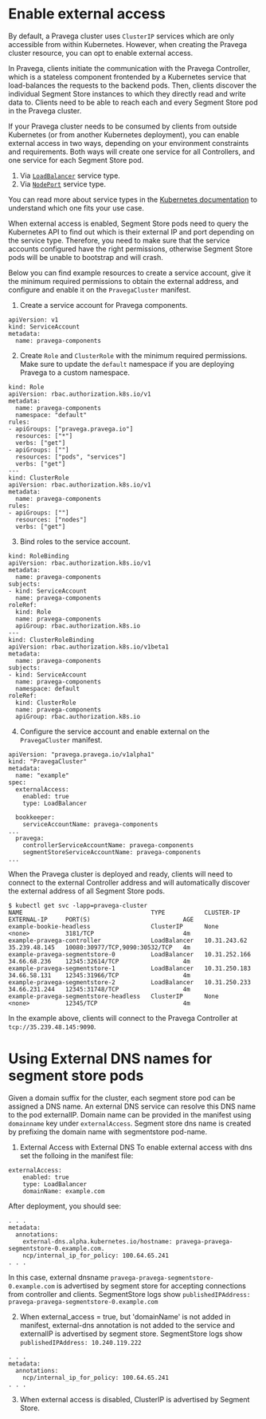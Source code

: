 # Enable external access

By default, a Pravega cluster uses `ClusterIP` services which are only accessible from within Kubernetes. However, when creating the Pravega cluster resource, you can opt to enable external access.

In Pravega, clients initiate the communication with the Pravega Controller, which is a stateless component frontended by a Kubernetes service that load-balances the requests to the backend pods. Then, clients discover the individual Segment Store instances to which they directly read and write data to. Clients need to be able to reach each and every Segment Store pod in the Pravega cluster.

If your Pravega cluster needs to be consumed by clients from outside Kubernetes (or from another Kubernetes deployment), you can enable external access in two ways, depending on your environment constraints and requirements. Both ways will create one service for all Controllers, and one service for each Segment Store pod.

1. Via [`LoadBalancer`](https://kubernetes.io/docs/concepts/services-networking/service/#loadbalancer) service type.
2. Via [`NodePort`](https://kubernetes.io/docs/concepts/services-networking/service/#nodeport) service type.

You can read more about service types in the [Kubernetes documentation](https://kubernetes.io/docs/concepts/services-networking/service/#publishing-services-service-types) to understand which one fits your use case.

When external access is enabled, Segment Store pods need to query the Kubernetes API to find out which is their external IP and port depending on the service type. Therefore, you need to make sure that the service accounts configured have the right permissions, otherwise Segment Store pods will be unable to bootstrap and will crash.

Below you can find example resources to create a service account, give it the minimum required permissions to obtain the external address, and configure and enable it on the `PravegaCluster` manifest.

1. Create a service account for Pravega components.

```
apiVersion: v1
kind: ServiceAccount
metadata:
  name: pravega-components
```

2. Create `Role` and `ClusterRole` with the minimum required permissions. Make sure to update the `default` namespace if you are deploying Pravega to a custom namespace.

```
kind: Role
apiVersion: rbac.authorization.k8s.io/v1
metadata:
  name: pravega-components
  namespace: "default"
rules:
- apiGroups: ["pravega.pravega.io"]
  resources: ["*"]
  verbs: ["get"]
- apiGroups: [""]
  resources: ["pods", "services"]
  verbs: ["get"]
---
kind: ClusterRole
apiVersion: rbac.authorization.k8s.io/v1
metadata:
  name: pravega-components
rules:
- apiGroups: [""]
  resources: ["nodes"]
  verbs: ["get"]
```

3. Bind roles to the service account.

```
kind: RoleBinding
apiVersion: rbac.authorization.k8s.io/v1
metadata:
  name: pravega-components
subjects:
- kind: ServiceAccount
  name: pravega-components
roleRef:
  kind: Role
  name: pravega-components
  apiGroup: rbac.authorization.k8s.io
---
kind: ClusterRoleBinding
apiVersion: rbac.authorization.k8s.io/v1beta1
metadata:
  name: pravega-components
subjects:
- kind: ServiceAccount
  name: pravega-components
  namespace: default
roleRef:
  kind: ClusterRole
  name: pravega-components
  apiGroup: rbac.authorization.k8s.io
```

4. Configure the service account and enable external on the `PravegaCluster` manifest.

```
apiVersion: "pravega.pravega.io/v1alpha1"
kind: "PravegaCluster"
metadata:
  name: "example"
spec:
  externalAccess:
    enabled: true
    type: LoadBalancer

  bookkeeper:
    serviceAccountName: pravega-components
...
  pravega:
    controllerServiceAccountName: pravega-components
    segmentStoreServiceAccountName: pravega-components
...
```

When the Pravega cluster is deployed and ready, clients will need to connect to the external Controller address and will automatically discover the external address of all Segment Store pods.


```
$ kubectl get svc -lapp=pravega-cluster
NAME                                    TYPE           CLUSTER-IP      EXTERNAL-IP     PORT(S)                          AGE
example-bookie-headless                 ClusterIP      None            <none>          3181/TCP                         4m
example-pravega-controller              LoadBalancer   10.31.243.62    35.239.48.145   10080:30977/TCP,9090:30532/TCP   4m
example-pravega-segmentstore-0          LoadBalancer   10.31.252.166   34.66.68.236    12345:32614/TCP                  4m
example-pravega-segmentstore-1          LoadBalancer   10.31.250.183   34.66.58.131    12345:31966/TCP                  4m
example-pravega-segmentstore-2          LoadBalancer   10.31.250.233   34.66.231.244   12345:31748/TCP                  4m
example-pravega-segmentstore-headless   ClusterIP      None            <none>          12345/TCP                        4m
```

In the example above, clients will connect to the Pravega Controller at `tcp://35.239.48.145:9090`.

# Using External DNS names for segment store pods

Given a domain suffix for the cluster, each segment store pod can be assigned a DNS name. An external DNS service can resolve this DNS name to the pod externalIP.
Domain name can be provided in the manifest using `domainname` key under `externalAccess`.
Segment store dns name is created by prefixing the domain name with segmentstore pod-name.

1. External Access with External DNS
To enable external access with dns set the folloing in the manifest file:
```
externalAccess:
    enabled: true
    type: LoadBalancer
    domainName: example.com
```
After deployment, you should see:
```$> $kubectl describe svc pravega-pravega-segmentstore-0
. . .
metadata:
  annotations:
    external-dns.alpha.kubernetes.io/hostname: pravega-pravega-segmentstore-0.example.com.
    ncp/internal_ip_for_policy: 100.64.65.241
. . .
```
In this case, external dnsname `pravega-pravega-segmentstore-0.example.com` is advertised by segment store for accepting connections from controller and clients. SegmentStore logs show `publishedIPAddress: pravega-pravega-segmentstore-0.example.com`

2. When external_access = true, but 'domainName' is not added in manifest, external-dns annotation is not added to the service and externalIP is advertised by segment store. SegmentStore logs show `publishedIPAddress: 10.240.119.222`

```$> $kubectl describe svc pravega-pravega-segmentstore-0
. . .
metadata:
  annotations:
    ncp/internal_ip_for_policy: 100.64.65.241
. . .

```

3. When external access is disabled, ClusterIP is advertised by Segment Store. 
